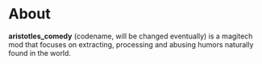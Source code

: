 # About

**aristotles_comedy** (codename, will be changed eventually) is a magitech mod that focuses on extracting, processing and abusing humors naturally found in the world.

